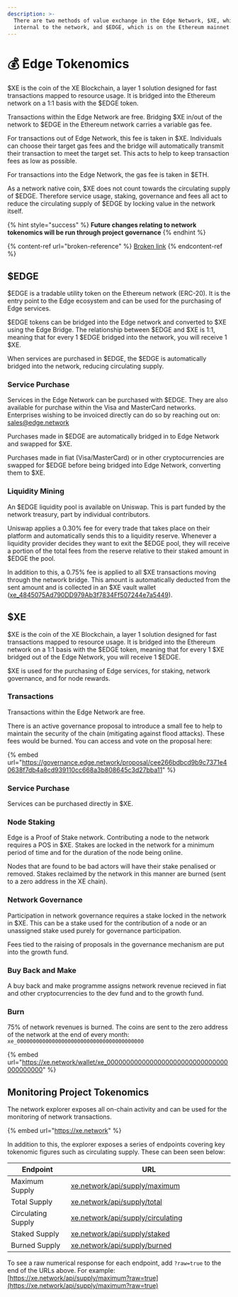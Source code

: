 ```yaml
---
description: >-
  There are two methods of value exchange in the Edge Network, $XE, which is
  internal to the network, and $EDGE, which is on the Ethereum mainnet.
---
```


# 💰 Edge Tokenomics

$XE is the coin of the XE Blockchain, a layer 1 solution designed for fast transactions mapped to resource usage. It is bridged into the Ethereum network on a 1:1 basis with the $EDGE token.

Transactions within the Edge Network are free. Bridging $XE in/out of the network to $EDGE in the Ethereum network carries a variable gas fee.

For transactions out of Edge Network, this fee is taken in $XE. Individuals can choose their target gas fees and the bridge will automatically transmit their transaction to meet the target set. This acts to help to keep transaction fees as low as possible.

For transactions into the Edge Network, the gas fee is taken in $ETH.

As a network native coin, $XE does not count towards the circulating supply of $EDGE. Therefore service usage, staking, governance and fees all act to reduce the circulating supply of $EDGE by locking value in the network itself.

{% hint style="success" %}
**Future changes relating to network tokenomics will be run through project governance**
{% endhint %}

{% content-ref url="broken-reference" %}
[Broken link](broken-reference)
{% endcontent-ref %}

## $EDGE

$EDGE is a tradable utility token on the Ethereum network (ERC-20). It is the entry point to the Edge ecosystem and can be used for the purchasing of Edge services.

$EDGE tokens can be bridged into the Edge network and converted to $XE using the Edge Bridge. The relationship between $EDGE and $XE is 1:1, meaning that for every 1 $EDGE bridged into the network, you will receive 1 $XE.

When services are purchased in $EDGE, the $EDGE is automatically bridged into the network, reducing circulating supply.

### Service Purchase

Services in the Edge Network can be purchased with $EDGE. They are also available for purchase within the Visa and MasterCard networks. Enterprises wishing to be invoiced directly can do so by reaching out on: [sales@edge.network](mailto:%20sales@edge.network)

Purchases made in $EDGE are automatically bridged in to Edge Network and swapped for $XE.

Purchases made in fiat (Visa/MasterCard) or in other cryptocurrencies are swapped for $EDGE before being bridged into Edge Network, converting them to $XE.

### Liquidity Mining

An $EDGE liquidity pool is available on Uniswap. This is part funded by the network treasury, part by individual contributors.

Uniswap applies a 0.30% fee for every trade that takes place on their platform and automatically sends this to a liquidity reserve. Whenever a liquidity provider decides they want to exit the $EDGE pool, they will receive a portion of the total fees from the reserve relative to their staked amount in $EDGE the pool.

In addition to this, a 0.75% fee is applied to all $XE transactions moving through the network bridge. This amount is automatically deducted from the sent amount and is collected in an $XE vault wallet ([xe\_4845075Ad790DD979Ab3f7834Ff507244e7a5449](https://xe.network/wallet/xe\_4845075Ad790DD979Ab3f7834Ff507244e7a5449)).

## $XE

$XE is the coin of the XE Blockchain, a layer 1 solution designed for fast  transactions mapped to resource usage. It is bridged into the Ethereum network on a 1:1 basis with the $EDGE token, meaning that for every 1 $XE bridged out of the Edge Network, you will receive 1 $EDGE.

$XE is used for the purchasing of Edge services, for staking, network governance, and for node rewards.

### Transactions

Transactions within the Edge Network are free.

There is an active governance proposal to introduce a small fee to help to maintain the security of the chain (mitigating against flood attacks). These fees would be burned. You can access and vote on the proposal here:

{% embed url="https://governance.edge.network/proposal/cee266bdbcd9b9c7371e40638f7db4a8cd939110cc668a3b808645c3d27bba11" %}

### Service Purchase

Services can be purchased directly in $XE.

### Node Staking

Edge is a Proof of Stake network. Contributing a node to the network requires a POS in $XE. Stakes are locked in the network for a minimum period of time and for the duration of the node being online.

Nodes that are found to be bad actors will have their stake penalised or removed. Stakes reclaimed by the network in this manner are burned (sent to a zero address  in the XE chain).

### Network Governance

Participation in network governance requires a stake locked in the network in $XE. This can be a stake used for the contribution of a node or an unassigned stake used purely for governance participation.

Fees tied to the raising of proposals in the governance mechanism are put into the growth fund.

### Buy Back and Make

A buy back and make programme assigns network revenue recieved in fiat and other cryptocurrencies to the dev fund and to the growth fund.

### Burn

75% of network revenues is burned. The coins are sent to the zero address of the network at the end of every month: `xe_0000000000000000000000000000000000000000`

{% embed url="https://xe.network/wallet/xe_0000000000000000000000000000000000000000" %}

## Monitoring Project Tokenomics

The network explorer exposes all on-chain activity and can be used for the monitoring of network transactions.

{% embed url="https://xe.network" %}

In addition to this, the explorer exposes a series of endpoints covering key tokenomic figures such as circulating supply. These can been seen below:

<table><thead><tr><th width="197.33333333333331">Endpoint</th><th width="560">URL</th></tr></thead><tbody><tr><td>Maximum Supply</td><td><a href="https://xe.network/api/supply/maximum">xe.network/api/supply/maximum</a></td></tr><tr><td>Total Supply</td><td><a href="https://xe.network/api/supply/total">xe.network/api/supply/total</a></td></tr><tr><td>Circulating Supply</td><td><a href="https://xe.network/api/supply/circulating">xe.network/api/supply/circulating</a></td></tr><tr><td>Staked Supply</td><td><a href="https://xe.network/api/supply/staked">xe.network/api/supply/staked</a></td></tr><tr><td>Burned Supply</td><td><a href="https://xe.network/api/supply/burned">xe.network/api/supply/burned</a></td></tr></tbody></table>

To see a raw numerical response for each endpoint, add `?raw=true` to the end of the URLs above. For example: [https://xe.network/api/supply/maximum?raw=true](https://xe.network/api/supply/maximum?raw=true)
